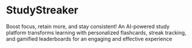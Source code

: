 # StudyStreaker
Boost focus, retain more, and stay consistent! An AI-powered study platform transforms learning with personalized flashcards, streak tracking, and gamified leaderboards for an engaging and effective experience
